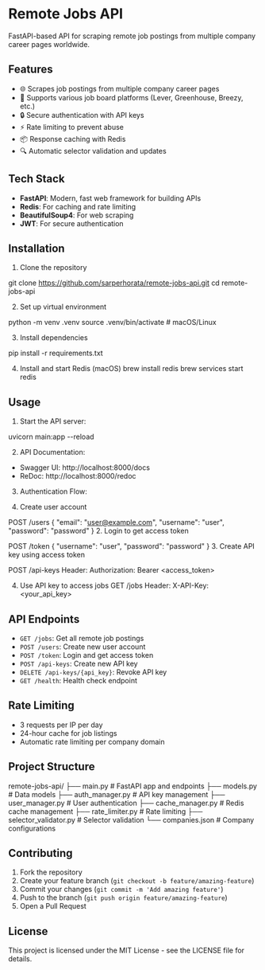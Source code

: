 # Remote Jobs API

FastAPI-based API for scraping remote job postings from multiple company career pages worldwide.

## Features

- 🌐 Scrapes job postings from multiple company career pages
- 🔄 Supports various job board platforms (Lever, Greenhouse, Breezy, etc.)
- 🔒 Secure authentication with API keys
- ⚡ Rate limiting to prevent abuse
- 📦 Response caching with Redis
- 🔍 Automatic selector validation and updates

## Tech Stack

- **FastAPI**: Modern, fast web framework for building APIs
- **Redis**: For caching and rate limiting
- **BeautifulSoup4**: For web scraping
- **JWT**: For secure authentication

## Installation

1. Clone the repository

git clone https://github.com/sarperhorata/remote-jobs-api.git
cd remote-jobs-api

2. Set up virtual environment

python -m venv .venv
source .venv/bin/activate # macOS/Linux


3. Install dependencies

pip install -r requirements.txt


4. Install and start Redis
(macOS)
brew install redis
brew services start redis


## Usage

1. Start the API server:

uvicorn main:app --reload

2. API Documentation:

- Swagger UI: http://localhost:8000/docs
- ReDoc: http://localhost:8000/redoc

3. Authentication Flow:

1. Create user account

POST /users
{
"email": "user@example.com",
"username": "user",
"password": "password"
}
2. Login to get access token

POST /token
{
"username": "user",
"password": "password"
}
3. Create API key using access token

POST /api-keys
Header: Authorization: Bearer <access_token>

4. Use API key to access jobs
GET /jobs
Header: X-API-Key: <your_api_key>

## API Endpoints

- `GET /jobs`: Get all remote job postings
- `POST /users`: Create new user account
- `POST /token`: Login and get access token
- `POST /api-keys`: Create new API key
- `DELETE /api-keys/{api_key}`: Revoke API key
- `GET /health`: Health check endpoint

## Rate Limiting

- 3 requests per IP per day
- 24-hour cache for job listings
- Automatic rate limiting per company domain

## Project Structure

remote-jobs-api/
├── main.py # FastAPI app and endpoints
├── models.py # Data models
├── auth_manager.py # API key management
├── user_manager.py # User authentication
├── cache_manager.py # Redis cache management
├── rate_limiter.py # Rate limiting
├── selector_validator.py # Selector validation
└── companies.json # Company configurations

## Contributing

1. Fork the repository
2. Create your feature branch (`git checkout -b feature/amazing-feature`)
3. Commit your changes (`git commit -m 'Add amazing feature'`)
4. Push to the branch (`git push origin feature/amazing-feature`)
5. Open a Pull Request

## License

This project is licensed under the MIT License - see the LICENSE file for details.
